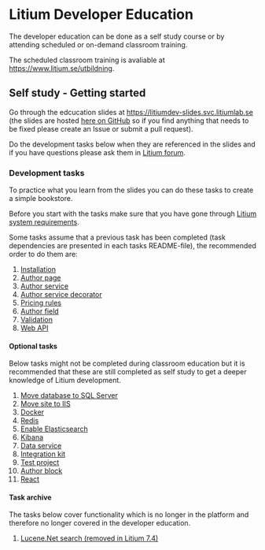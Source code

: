 # Litium Developer Education

The developer education can be done as a self study course or by attending scheduled or on-demand classroom training.

The scheduled classroom training is avaliable at https://www.litium.se/utbildning.

## Self study - Getting started

Go through the edcucation slides at https://litiumdev-slides.svc.litiumlab.se (the slides are hosted [here on GitHub](./Presentation) so if you find anything that needs to be fixed please create an Issue or submit a pull request).

Do the development tasks below when they are referenced in the slides and if you have questions please ask them in [Litium forum](https://forum.litium.com/).

### Development tasks

To practice what you learn from the slides you can do these tasks to create a simple bookstore.

Before you start with the tasks make sure that you have gone through [Litium system requirements](https://docs.litium.com/documentation/get-started/system-requirements). 

Some tasks assume that a previous task has been completed (task dependencies are presented in each tasks README-file), the recommended order to do them are:

1. [Installation](./Tasks/Installation)
1. [Author page](./Tasks/Author%20page)
1. [Author service](./Tasks/Author%20service)
1. [Author service decorator](./Tasks/Author%20service%20decorator)
1. [Pricing rules](./Tasks/Pricing%20rules)
1. [Author field](./Tasks/Author%20field)
1. [Validation](./Tasks/Validation)
1. [Web API](./Tasks/Web%20API)

#### Optional tasks

Below tasks might not be completed during classroom education but it is recommended that these are still completed as self study to get a deeper knowledge of Litium development.

1. [Move database to SQL Server](./Tasks/Move%20database%20to%20SQL%20Server)
1. [Move site to IIS](./Tasks/Move%20site%20to%20IIS)
1. [Docker](./Tasks/Docker)
1. [Redis](./Tasks/Redis)
1. [Enable Elasticsearch](./Tasks/Enable%20Elasticsearch)
1. [Kibana](./Tasks/Kibana)
1. [Data service](./Tasks/Data%20service)
1. [Integration kit](./Tasks/Integration%20kit)
1. [Test project](./Tasks/Test%20project)
1. [Author block](./Tasks/Author%20block)
1. [React](./Tasks/React)

#### Task archive

The tasks below cover functionality which is no longer in the platform and therefore no longer covered in the developer education.

1. [Lucene.Net search (removed in Litium 7.4)](./Lucene.Net%20search)
